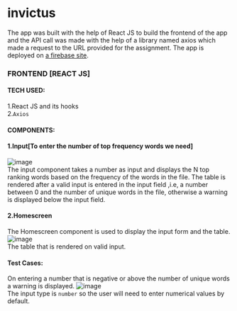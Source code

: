 # invictus
The app was built with the help of React JS to build the frontend of the app and the API call was made with the help of a library named axios which made a request to the URL provided for the assignment.
The app is deployed on [a firebase site](https://invictus-e01dd.web.app/).
### FRONTEND [REACT JS]
#### TECH USED:
1.React JS and its hooks<br/>
2.`Axios`
#### COMPONENTS:
#### 1.Input[To enter the number of top frequency words we need]
![image](https://user-images.githubusercontent.com/56667293/118403984-aa144b00-b68e-11eb-8dbb-c8f4ddcdd9a9.png)
<br/>The input component takes a number as input and displays the N top ranking words based on the frequency of the words in the file. The table is rendered after a valid input is entered in the input field ,i.e, a number between 0 and the number of unique words in the  file, otherwise a warning is displayed below the input field.

#### 2.Homescreen
The Homescreen component is used to display the input form and the table.
![image](https://user-images.githubusercontent.com/56667293/118404022-d9c35300-b68e-11eb-9a0b-757fc10a06ee.png)
<br/>The table that is rendered on valid input.

#### Test Cases:
On entering a number that is negative or above the number of unique words a warning is displayed.
![image](https://user-images.githubusercontent.com/56667293/118404170-535b4100-b68f-11eb-82fd-796c01bd43bd.png)
<br/>The input type is `number` so the user will need to enter numerical values by default.

